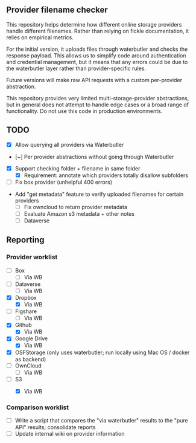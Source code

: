 ## Provider filename checker

This repository helps determine how different online storage providers handle different filenames. Rather than relying 
on fickle documentation, it relies on empirical metrics.

For the initial version, it uploads files through waterbutler and checks the response payload. This allows us to 
simplify code around authentication and credential management, but it means that any errors could be due to the 
waterbutler layer rather than provider-specific rules. 

Future versions will make raw API requests with a custom per-provider abstraction.

This repository provides very limited multi-storage-provider abstractions, but in general does not attempt to handle 
edge cases or a broad range of functionality. Do not use this code in production environments.

## TODO
- [x] Allow querying all providers via Waterbutler
- [~] Per provider abstractions without going through Waterbutler
- [x] Support checking folder + filename in same folder
  - [x] Requirement: annotate which providers totally disallow subfolders 
- [ ] Fix box provider (unhelpful 400 errors)
- Add "get metadata" feature to verify uploaded filenames for certain providers
  - [ ] Fix owncloud to return provider metadata
  - [ ] Evaluate Amazon s3 metadata + other notes
  - [ ] Dataverse

## Reporting
### Provider worklist
- [ ] Box
  - [ ] Via WB
- [ ] Dataverse
  - [ ] Via WB
- [x] Dropbox
  - [x] Via WB
- [ ] Figshare
  - [ ] Via WB
- [x] Github
  - [x] Via WB
- [x] Google Drive
  - [x] Via WB
- [x] OSFStorage (only uses waterbutler; run locally using Mac OS / docker as backend)
- [ ] OwnCloud
  - [ ] Via WB
- [ ] S3
  - [x] Via WB


### Comparison worklist
- [ ] Write a script that compares the "via waterbutler" results to the "pure API" results; consolidate reports
- [ ] Update internal wiki on provider information
